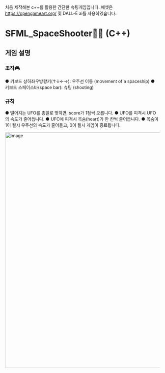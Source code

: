 처음 제작해본 c++를 활용한 간단한 슈팅게임입니다. 에셋은 https://opengameart.org/ 및 DALL-E ai를 사용하였습니다.

# SFML_SpaceShooter🚀🚀 (C++)

## 게임 설명

### 조작🎮
● 키보드 상하좌우방향키(↑↓←→): 우주선 이동 (movement of a spaceship)
● 키보드 스페이스바(space bar): 슈팅 (shooting)

### 규칙
● 떨어지는 UFO를 총알로 맞히면, score가 1점씩 오릅니다.
● UFO를 피격시 UFO의 속도가 줄어듭니다.
● UFO에 피격시 목숨(heart)가 한 칸씩 줄어듭니다.
● 목숨이 1이 될시 우주선의 속도가 줄어들고, 0이 될시 게임이 종료됩니다.


<img width="767" alt="image" src="https://github.com/ChangjaeHan/SFML_SpaceShooter/assets/83817116/600a1c6a-3a0f-4af3-aab3-fb47207bff5f">

